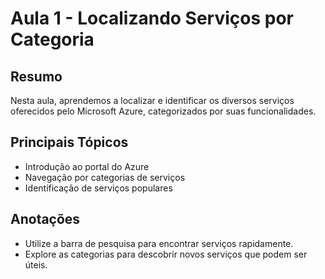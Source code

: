 # Aula 1 - Localizando Serviços por Categoria

## Resumo
Nesta aula, aprendemos a localizar e identificar os diversos serviços oferecidos pelo Microsoft Azure, categorizados por suas funcionalidades.

## Principais Tópicos
- Introdução ao portal do Azure
- Navegação por categorias de serviços
- Identificação de serviços populares

## Anotações
- Utilize a barra de pesquisa para encontrar serviços rapidamente.
- Explore as categorias para descobrir novos serviços que podem ser úteis.

